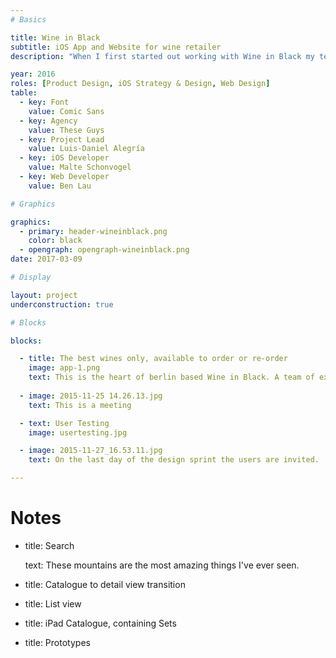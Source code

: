 ```yaml
---
# Basics

title: Wine in Black
subtitle: iOS App and Website for wine retailer
description: "When I first started out working with Wine in Black my team was briefed with designing, develop and launching the next generation wine purchasing App. What we released wasn't just a shop in the App Store but arguably the fastest and easiest way to purchase wine."

year: 2016
roles: [Product Design, iOS Strategy & Design, Web Design]
table:
  - key: Font
    value: Comic Sans
  - key: Agency
    value: These Guys
  - key: Project Lead
    value: Luis-Daniel Alegría
  - key: iOS Developer
    value: Malte Schonvogel
  - key: Web Developer
    value: Ben Lau

# Graphics

graphics:
  - primary: header-wineinblack.png
    color: black
  - opengraph: opengraph-wineinblack.png
date: 2017-03-09

# Display

layout: project
underconstruction: true

# Blocks

blocks:

  - title: The best wines only, available to order or re-order
    image: app-1.png
    text: This is the heart of berlin based Wine in Black. A team of experts sample hundreds of bottles of wine — they have the best job in the world — and selects only a few for the shop.
  
  - image: 2015-11-25 14.26.13.jpg
    text: This is a meeting 

  - text: User Testing
    image: usertesting.jpg

  - image: 2015-11-27_16.53.11.jpg
    text: On the last day of the design sprint the users are invited.

---
```


# Notes 

  - title: Search

    text: These mountains are the most amazing things I've ever seen.
  - title: Catalogue to detail view transition

  - title: List view

  - title: iPad Catalogue, containing Sets

  - title: Prototypes